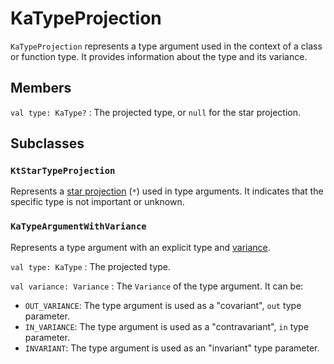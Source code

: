 # KaTypeProjection

`KaTypeProjection` represents a type argument used in the context of a class or function type. It provides information
about the type and its variance.

## Members

`val type: KaType?`
: The projected type, or `null` for the star projection.

## Subclasses

### `KtStarTypeProjection`

Represents a [star projection](https://kotlinlang.org/docs/generics.html#star-projections) (`*`) used in type arguments.
It indicates that the specific type is not important or unknown.

### `KaTypeArgumentWithVariance`

Represents a type argument with an explicit type and
[variance](https://kotlinlang.org/docs/generics.html#use-site-variance-type-projections).

`val type: KaType`
: The projected type.

`val variance: Variance`
: The `Variance` of the type argument. It can be:
* `OUT_VARIANCE`: The type argument is used as a "covariant", `out` type parameter.
* `IN_VARIANCE`: The type argument is used as a "contravariant", `in` type parameter.
* `INVARIANT`: The type argument is used as an "invariant" type parameter.